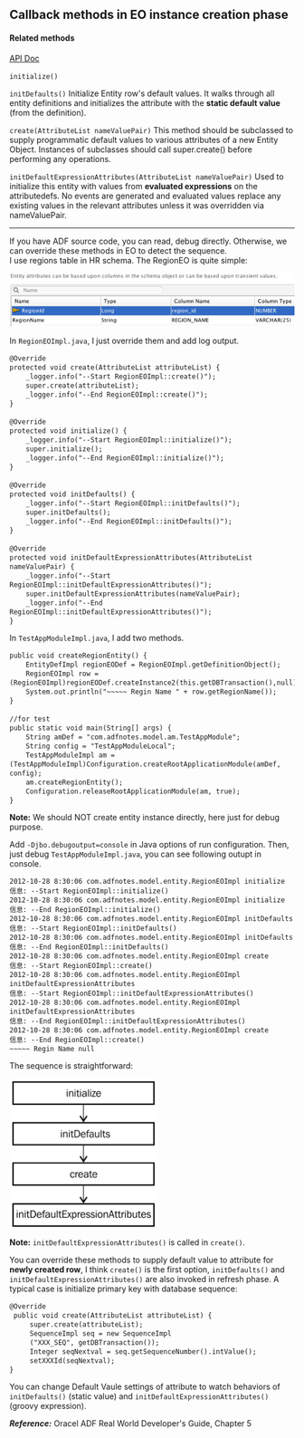## Callback methods in EO instance creation phase 

#### Related methods
  
[API Doc](http://docs.oracle.com/cd/E35521_01/apirefs.111230/e17483/toc.htm)
   
`initialize()`  
  
`initDefaults()` Initialize Entity row's default values. It walks through all entity definitions and initializes the attribute with the **static default value** (from the definition).  
  
`create(AttributeList nameValuePair)` This method should be subclassed to supply programmatic default values to various attributes of a new Entity Object. Instances of subclasses should call super.create() before performing any operations.  
   
`initDefaultExpressionAttributes(AttributeList nameValuePair)` Used to initialize this entity with values from **evaluated expressions** on the attributedefs. No events are generated and evaluated values replace any existing values in the relevant attributes unless it was overridden via nameValuePair. 

----
  
If you have ADF source code, you can read, debug directly. Otherwise, we can override these methods in EO to detect the sequence.  
I use regions table in HR schema. The RegionEO is quite simple:  

![](images/eo_attr.png?raw=true) 
 
In `RegionEOImpl.java`, I just override them and add log output.

    @Override
    protected void create(AttributeList attributeList) {        
        _logger.info("--Start RegionEOImpl::create()");
        super.create(attributeList);
        _logger.info("--End RegionEOImpl::create()");
    }

    @Override
    protected void initialize() {
        _logger.info("--Start RegionEOImpl::initialize()");
        super.initialize();
        _logger.info("--End RegionEOImpl::initialize()");
    }
    
    @Override
    protected void initDefaults() {
        _logger.info("--Start RegionEOImpl::initDefaults()");
        super.initDefaults();        
        _logger.info("--End RegionEOImpl::initDefaults()");
    }
    
    @Override
    protected void initDefaultExpressionAttributes(AttributeList nameValuePair) {
        _logger.info("--Start RegionEOImpl::initDefaultExpressionAttributes()");
        super.initDefaultExpressionAttributes(nameValuePair);
        _logger.info("--End RegionEOImpl::initDefaultExpressionAttributes()");
    }
  
In `TestAppModuleImpl.java`, I add two methods.  
  
    public void createRegionEntity() {
        EntityDefImpl regionEODef = RegionEOImpl.getDefinitionObject();
        RegionEOImpl row = (RegionEOImpl)regionEODef.createInstance2(this.getDBTransaction(),null);
        System.out.println("~~~~~ Regin Name " + row.getRegionName());
    }
    
    //for test
    public static void main(String[] args) {
        String amDef = "com.adfnotes.model.am.TestAppModule";
        String config = "TestAppModuleLocal";
        TestAppModuleImpl am = (TestAppModuleImpl)Configuration.createRootApplicationModule(amDef, config);
        am.createRegionEntity();
        Configuration.releaseRootApplicationModule(am, true);
    }
  
**Note:** We should NOT create entity instance directly, here just for debug purpose.  

Add `-Djbo.debugoutput=console` in Java options of run configuration. Then, just debug `TestAppModuleImpl.java`, you can see following outupt in console.  
  
    2012-10-28 8:30:06 com.adfnotes.model.entity.RegionEOImpl initialize
    信息: --Start RegionEOImpl::initialize()
    2012-10-28 8:30:06 com.adfnotes.model.entity.RegionEOImpl initialize
    信息: --End RegionEOImpl::initialize()
    2012-10-28 8:30:06 com.adfnotes.model.entity.RegionEOImpl initDefaults
    信息: --Start RegionEOImpl::initDefaults()
    2012-10-28 8:30:06 com.adfnotes.model.entity.RegionEOImpl initDefaults
    信息: --End RegionEOImpl::initDefaults()
    2012-10-28 8:30:06 com.adfnotes.model.entity.RegionEOImpl create
    信息: --Start RegionEOImpl::create()
    2012-10-28 8:30:06 com.adfnotes.model.entity.RegionEOImpl initDefaultExpressionAttributes
    信息: --Start RegionEOImpl::initDefaultExpressionAttributes()
    2012-10-28 8:30:06 com.adfnotes.model.entity.RegionEOImpl initDefaultExpressionAttributes
    信息: --End RegionEOImpl::initDefaultExpressionAttributes()
    2012-10-28 8:30:06 com.adfnotes.model.entity.RegionEOImpl create
    信息: --End RegionEOImpl::create()
    ~~~~~ Regin Name null

The sequence is straightforward:

![](images/eo_create_seq.png?raw=true)

**Note:** `initDefaultExpressionAttributes()` is called in `create()`.  

You can override these methods to supply default value to attribute for **newly created row**, I think `create()` is the first option, `initDefaults()` and `initDefaultExpressionAttributes()` are also invoked in refresh phase. A typical case is initialize primary key with database sequence:

    @Override
     public void create(AttributeList attributeList) {
         super.create(attributeList);
         SequenceImpl seq = new SequenceImpl
         ("XXX_SEQ", getDBTransaction());
         Integer seqNextval = seq.getSequenceNumber().intValue();
         setXXXId(seqNextval);
    }

You can change Default Vaule settings of attribute to watch behaviors of `initDefaults()` (static value) and `initDefaultExpressionAttributes()` (groovy expression).

_**Reference:**_ Oracel ADF Real World Developer's Guide, Chapter 5
